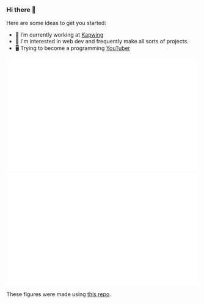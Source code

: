 ### Hi there 👋

Here are some ideas to get you started:

- 💼 I’m currently working at [Kapwing](https://www.kapwing.com/)
- 💭 I'm interested in web dev and frequently make all sorts of projects.
- 🖥 Trying to become a programming [YouTuber](https://www.youtube.com/channel/UC_Twe1HJcC-NYO0Kks2p0hA)

<div align="center">

<a href="https://www.linkedin.com/in/luke-ingalls/">

![The languages I use](https://raw.githubusercontent.com/lukeingalls/github-stats/master/generated/languages.svg)
![My contribution history](https://raw.githubusercontent.com/lukeingalls/github-stats/master/generated/overview.svg)
</a>

</div>

These figures were made using [this repo](https://github.com/jstrieb/github-stats).
